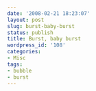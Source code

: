 ```yaml
---
date: '2008-02-21 18:23:07'
layout: post
slug: burst-baby-burst
status: publish
title: Burst, baby burst
wordpress_id: '108'
categories:
- Misc
tags:
- bubble
- burst
---
```



